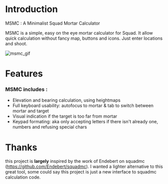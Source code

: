 # Introduction
 MSMC : A Minimalist Squad Mortar Calculator
 
 MSMC is a simple, easy on the eye mortar calculator for Squad.
 It allow quick calculation without fancy map, buttons and icons. Just enter locations and shoot.
 
 ![msmc_gif](https://i.imgur.com/uFnqK3X.gif "Preview")
 
 
# Features

### MSMC includes :
- Elevation and bearing calculation, using heightmaps
- Full keyboard usability: autofocus to mortar & tab to switch between mortar and target
- Visual indication if the target is too far from mortar
- Keypad formating: aka only accepting letters if there isn't already one, numbers and refusing special chars


# Thanks

this project is **largely** inspired by the work of Endebert on squadmc (https://github.com/Endebert/squadmc).
I wanted a lighter alternative to this great tool, some could say this project is just a new interface to squadmc calculation code.


